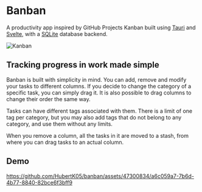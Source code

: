 # Banban

A productivity app inspired by GitHub Projects Kanban built using [Tauri](https://tauri.app/) and [Svelte](https://svelte.dev/), with a [SQLite](https://www.sqlite.org/) database backend.

![Kanban](https://github.com/HubertK05/banban/assets/47300834/17263579-f179-498d-ad0d-6e28d4611c55)

## Tracking progress in work made simple

Banban is built with simplicity in mind. You can add, remove and modify your tasks to different columns. If you decide to change the category of a specific task, you can simply drag it. It is also possible to drag columns to change their order the same way.

Tasks can have different tags associated with them. There is a limit of one tag per category, but you may also add tags that do not belong to any category, and use them without any limits.

When you remove a column, all the tasks in it are moved to a stash, from where you can drag tasks to an actual column.

## Demo

https://github.com/HubertK05/banban/assets/47300834/a6c059a7-7b6d-4b77-8840-82bce6f3bff9
